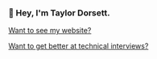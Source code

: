 ### 👋    Hey, I'm Taylor Dorsett.

[Want to see my website?](https://www.taylordorsett.com/)

[Want to get better at technical interviews?](https://www.youtube.com/c/taylordorsett)
